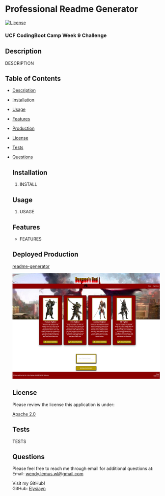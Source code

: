 
  # Professional Readme Generator
  [![License](https://img.shields.io/badge/License-Apache%202.0-blue.svg)](https://opensource.org/licenses/Apache-2.0)
  
  ### UCF CodingBoot Camp Week 9 Challenge
  

  ## Description
  DESCRIPTION


  ## Table of Contents
  
* [Description](Description)
* [Installation](Installation)
* [Usage](Usage)
* [Features](Features)
* [Production](Production)
* [License](License)
* [Tests](Tests)
* [Questions](Questions)

  
  ## Installation
  1. INSTALL

  ## Usage
  1. USAGE

  
  ## Features
  * FEATURES
  

  
  ## Deployed Production
  [readme-generator](https://Elysiayn.github.io/readme-generator/)
  
  
  [![readme-generator](utils/images/screenshot.png)](https://Elysiayn.github.io/readme-generator/)
  

  
  ## License
  Please review the license this application is under:
  <br>
  
  [Apache 2.0](https://opensource.org/licenses/Apache-2.0)

  
  ## Tests
  TESTS
  

  ## Questions
  Please feel free to reach me through email for additional questions at:
  <br>
  Email: wendy.lemus.wl@gmail.com

  Visit my GitHub!
  <br>
  GitHub: [Elysiayn](https://github.com/Elysiayn)

  

